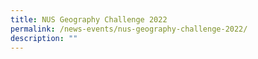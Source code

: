 ```yaml
---
title: NUS Geography Challenge 2022
permalink: /news-events/nus-geography-challenge-2022/
description: ""
---
```

